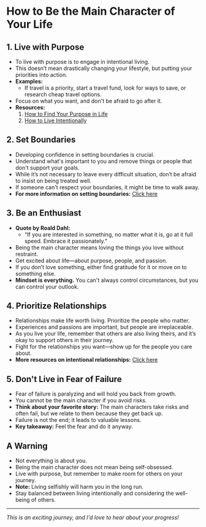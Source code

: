 # How to Be the Main Character of Your Life

## 1. Live with Purpose
- To live with purpose is to engage in intentional living.
- This doesn’t mean drastically changing your lifestyle, but putting your priorities into action.
- **Examples:**
  - If travel is a priority, start a travel fund, look for ways to save, or research cheap travel options.
- Focus on what you want, and don't be afraid to go after it.
- **Resources:**
  1. [How to Find Your Purpose in Life](#)
  2. [How to Live Intentionally](#)

## 2. Set Boundaries
- Developing confidence in setting boundaries is crucial.
- Understand what's important to you and remove things or people that don't support your goals.
- While it’s not necessary to leave every difficult situation, don’t be afraid to insist on being treated well.
- If someone can't respect your boundaries, it might be time to walk away.
- **For more information on setting boundaries:** [Click here](#)

## 3. Be an Enthusiast
- **Quote by Roald Dahl:** 
  - “If you are interested in something, no matter what it is, go at it full speed. Embrace it passionately.”
- Being the main character means loving the things you love without restraint.
- Get excited about life—about purpose, people, and passion.
- If you don’t love something, either find gratitude for it or move on to something else.
- **Mindset is everything.** You can't always control circumstances, but you can control your outlook.

## 4. Prioritize Relationships
- Relationships make life worth living. Prioritize the people who matter.
- Experiences and passions are important, but people are irreplaceable.
- As you live your life, remember that others are also living theirs, and it’s okay to support others in their journey.
- Fight for the relationships you want—show up for the people you care about.
- **More resources on intentional relationships:** [Click here](https://outofthehabit.com/category/relationships/)

## 5. Don't Live in Fear of Failure
- Fear of failure is paralyzing and will hold you back from growth.
- You cannot be the main character if you avoid risks.
- **Think about your favorite story:** The main characters take risks and often fail, but we relate to them because they get back up.
- Failure is not the end; it leads to valuable lessons.
- **Key takeaway:** Feel the fear and do it anyway.

## A Warning
- Not everything is about you.
- Being the main character does not mean being self-obsessed.
- Live with purpose, but remember to make room for others on your journey.
- **Note:** Living selfishly will harm you in the long run.
- Stay balanced between living intentionally and considering the well-being of others.

---

_This is an exciting journey, and I'd love to hear about your progress!_

